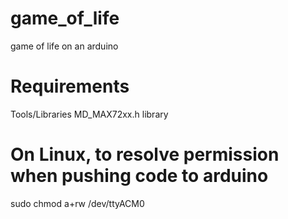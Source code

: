 # game_of_life
game of life on an arduino

# Requirements 
Tools/Libraries MD_MAX72xx.h library


# On Linux, to resolve permission when pushing code to arduino
sudo chmod a+rw /dev/ttyACM0